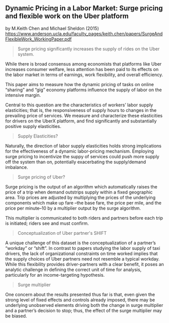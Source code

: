 ## Dynamic Pricing in a Labor Market: Surge pricing and flexible work on the Uber platform
by M.Keith Chen and Michael Sheldon (2015)
https://www.anderson.ucla.edu/faculty_pages/keith.chen/papers/SurgeAndFlexibleWork_WorkingPaper.pdf
> Surge pricing significantly increases the supply of rides on the Uber system. 

While there is broad consensus among economists that platforms like
Uber increases consumer welfare, less attention has been paid to its effects on
the labor market in terms of earnings, work flexibility, and overall efficiency.

This paper aims to measure how the dynamic pricing of tasks on online
“sharing” and “gig” economy platforms influence the supply of labor on the
intensive margin.

Central to this question are the characteristics of workers’
labor supply elasticities; that is, the responsiveness of supply hours to changes in
the prevailing price of services. We measure and characterize these elasticities for
drivers on the UberX platform, and find significantly and substantially positive
supply elasticities. 

> Supply Elasticities?

Naturally, the direction of labor supply elasticities holds strong implications
for the effectiveness of a dynamic labor-pricing mechanism. 
Employing surge pricing to incentivize the suppy of services could push more supply off the system than on, potentially exacerbating the supply/demand imbalance. 

> Surge pricing of Uber?

Surge pricing is the output of an algorithm which automatically raises the price of a trip when demand outstrips supply within a
fixed geographic area. Trip prices are adjusted by multiplying the prices of the
underlying components which make up fare –the base fare, the price per mile,
and the price per minute–10 by a multiplier output by the surge algorithm.

This
multiplier is communicated to both riders and partners before each trip is initiated; riders see and must confirm.

> Conceptualization of Uber partner's SHIFT

A unique challenge of this dataset is the conceptualization of a partner’s “workday” or “shift”. In contrast to papers studying the labor supply of taxi drivers,
the lack of organizational constraints on time worked implies that the supply
choices of Uber partners need not resemble a typical workday. While this flexibility provides driver-partners with a clear benefit, it poses an analytic challenge in
defining the correct unit of time for analysis, particularly for an income-targeting
hypothesis.

> Surge multiplier

One concern about the results presented thus far is that, even given the strong
level of fixed effects and controls already imposed, there may be underlying
unobserved elements driving both the change in surge multiplier and a partner’s
decision to stop; thus, the effect of the surge multiplier may be biased.

